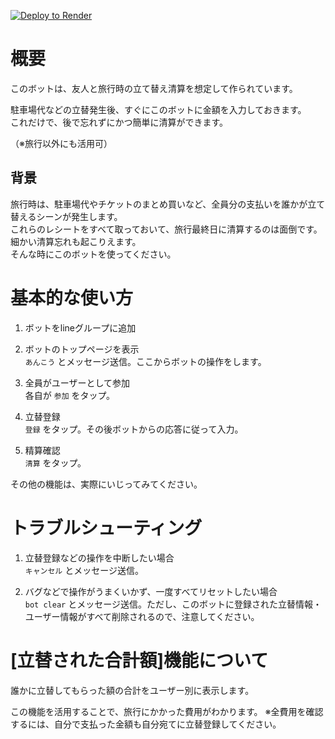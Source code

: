 [![Deploy to Render](http://render.com/images/deploy-to-render-button.svg)](https://render.com/deploy)

# 概要

このボットは、友人と旅行時の立て替え清算を想定して作られています。

駐車場代などの立替発生後、すぐにこのボットに金額を入力しておきます。  
これだけで、後で忘れずにかつ簡単に清算ができます。

（※旅行以外にも活用可）

## 背景

旅行時は、駐車場代やチケットのまとめ買いなど、全員分の支払いを誰かが立て替えるシーンが発生します。  
これらのレシートをすべて取っておいて、旅行最終日に清算するのは面倒です。細かい清算忘れも起こりえます。  
そんな時にこのボットを使ってください。

# 基本的な使い方

1. ボットをlineグループに追加

1. ボットのトップページを表示  
`あんこう` とメッセージ送信。ここからボットの操作をします。

1. 全員がユーザーとして参加  
各自が `参加` をタップ。

1. 立替登録  
`登録` をタップ。その後ボットからの応答に従って入力。

1. 精算確認  
`清算` をタップ。

その他の機能は、実際にいじってみてください。

# トラブルシューティング

1. 立替登録などの操作を中断したい場合  
`キャンセル` とメッセージ送信。

1. バグなどで操作がうまくいかず、一度すべてリセットしたい場合  
`bot clear` とメッセージ送信。ただし、このボットに登録された立替情報・ユーザー情報がすべて削除されるので、注意してください。

# [立替された合計額]機能について

誰かに立替してもらった額の合計をユーザー別に表示します。  

この機能を活用することで、旅行にかかった費用がわかります。
※全費用を確認するには、自分で支払った金額も自分宛てに立替登録してください。